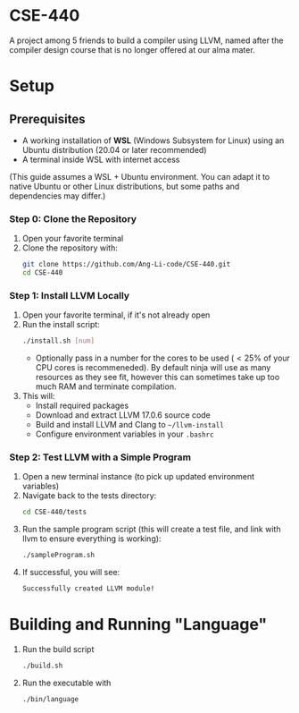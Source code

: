 # CSE-440
A project among 5 friends to build a compiler using LLVM, named after the compiler design course that is no longer offered at our alma mater.

# Setup

## Prerequisites
- A working installation of **WSL** (Windows Subsystem for Linux) using an Ubuntu distribution (20.04 or later recommended)
- A terminal inside WSL with internet access

(This guide assumes a WSL + Ubuntu environment. You can adapt it to native Ubuntu or other Linux distributions, but some paths and dependencies may differ.)

### Step 0: Clone the Repository

1. Open your favorite terminal
2. Clone the repository with:
   ```bash
   git clone https://github.com/Ang-Li-code/CSE-440.git
   cd CSE-440
   ```

### Step 1: Install LLVM Locally

1. Open your favorite terminal, if it's not already open
2. Run the install script:
   ```bash
   ./install.sh [num]
   ```
   - Optionally pass in a number for the cores to be used ($<25$% of your CPU cores is recommeneded). By default ninja will use as many resources as they see fit, however this can sometimes take up too much RAM and terminate compilation.
3. This will:
   - Install required packages
   - Download and extract LLVM 17.0.6 source code
   - Build and install LLVM and Clang to `~/llvm-install`
   - Configure environment variables in your `.bashrc`
   
### Step 2: Test LLVM with a Simple Program

1. Open a new terminal instance (to pick up updated environment variables)
2. Navigate back to the tests directory:
   ```bash
   cd CSE-440/tests
   ```
3. Run the sample program script (this will create a test file, and link with llvm to ensure everything is working):
   ```bash
   ./sampleProgram.sh
   ```
4. If successful, you will see:
   ```bash
   Successfully created LLVM module!
   ```

# Building and Running "Language"
1. Run the build script
   ```bash
   ./build.sh
   ``` 
2. Run the executable with
   ```bash
   ./bin/language
   ``` 